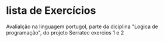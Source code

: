 # lista de Exercícios
Avalialção na linguagem portugol, parte da diciplina "Logica de programação", do projeto Serratec
exercios 1 e 2 
